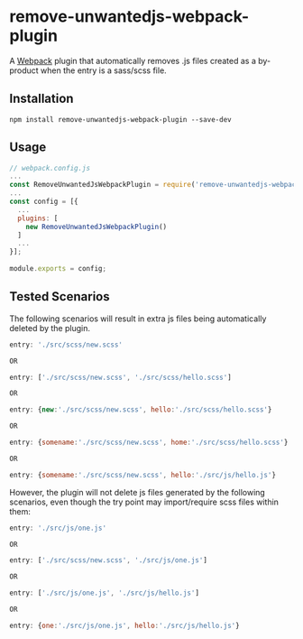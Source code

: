 # remove-unwantedjs-webpack-plugin
A [Webpack](https://webpack.js.org/) plugin that automatically removes .js files created as a by-product when the entry is a sass/scss file.

## Installation
```shell
npm install remove-unwantedjs-webpack-plugin --save-dev
```
## Usage

```js
// webpack.config.js
...
const RemoveUnwantedJsWebpackPlugin = require('remove-unwantedjs-webpack-plugin');
...
const config = [{
  ...
  plugins: [
	new RemoveUnwantedJsWebpackPlugin()
  ]
  ...
}];
	
module.exports = config;
```

## Tested Scenarios

The following scenarios will result in extra js files being automatically deleted by the plugin.

```js
entry: './src/scss/new.scss'

OR

entry: ['./src/scss/new.scss', './src/scss/hello.scss']

OR

entry: {new:'./src/scss/new.scss', hello:'./src/scss/hello.scss'}

OR

entry: {somename:'./src/scss/new.scss', home:'./src/scss/hello.scss'}

OR

entry: {somename:'./src/scss/new.scss', hello:'./src/js/hello.js'}
```

However, the plugin will not delete js files generated by the following scenarios, even though the try point may import/require scss files within them:

```js
entry: './src/js/one.js'

OR

entry: ['./src/scss/new.scss', './src/js/one.js']

OR

entry: ['./src/js/one.js', './src/js/hello.js']

OR

entry: {one:'./src/js/one.js', hello:'./src/js/hello.js'}

```